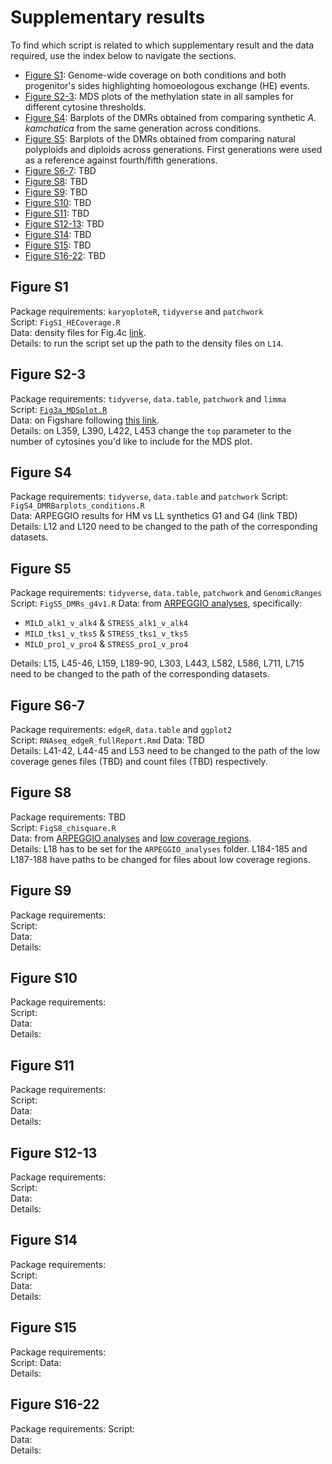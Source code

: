 # Supplementary results

To find which script is related to which supplementary result and the data required, use the index below to navigate the sections.

 - [Figure S1](#figure-s1): Genome-wide coverage on both conditions and both progenitor's sides highlighting homoeologous exchange (HE) events.
 - [Figure S2-3](#figure-s2-3): MDS plots of the methylation state in all samples for different cytosine thresholds.
 - [Figure S4](#figure-s4): Barplots of the DMRs obtained from comparing synthetic *A. kamchatica* from the same generation across conditions. 
 - [Figure S5](#figure-s5): Barplots of the DMRs obtained from comparing natural polyploids and diploids across generations. First generations were used as a reference against fourth/fifth generations.
 - [Figure S6-7](#figure-s6-7): TBD
 - [Figure S8](#figure-s8): TBD
 - [Figure S9](#figure-s9): TBD
 - [Figure S10](#figure-s10): TBD
 - [Figure S11](#figure-s11): TBD
 - [Figure S12-13](#figure-s12-13): TBD
 - [Figure S14](#figure-s14): TBD
 - [Figure S15](#figure-s15): TBD
 - [Figure S16-22](#figure-s16-22): TBD


## Figure S1

Package requirements: `karyoploteR`, `tidyverse` and `patchwork`  
Script: `FigS1_HECoverage.R`  
Data: density files for Fig.4c [link](https://github.com/supermaxiste/EnvironmentalStressPolyploidEvolution/tree/main/downstream_analyses/main_results/data/Fig4c/density_files).  
Details: to run the script set up the path to the density files on `L14`.

## Figure S2-3

Package requirements: `tidyverse`, `data.table`, `patchwork` and `limma`  
Script: [`Fig3a_MDSplot.R`](https://github.com/supermaxiste/EnvironmentalStressPolyploidEvolution/tree/main/downstream_analyses/main_results)  
Data: on Figshare following [this link](https://figshare.com/projects/Data_for_MDS_analyses/134765).    
Details: on L359, L390, L422, L453 change the `top` parameter to the number of cytosines you'd like to include for the MDS plot.

## Figure S4

Package requirements: `tidyverse`, `data.table` and `patchwork`
Script: `FigS4_DMRBarplots_conditions.R`   
Data: ARPEGGIO results for HM vs LL synthetics G1 and G4 (link TBD)  
Details: L12 and L120 need to be changed to the path of the corresponding datasets.

## Figure S5

Package requirements: `tidyverse`, `data.table`, `patchwork` and `GenomicRanges`
Script:  `FigS5_DMRs_g4v1.R`
Data: from [ARPEGGIO analyses](https://github.com/supermaxiste/EnvironmentalStressPolyploidEvolution/tree/main/ARPEGGIO_analyses), specifically:  
  - `MILD_alk1_v_alk4` & `STRESS_alk1_v_alk4`
  - `MILD_tks1_v_tks5` & `STRESS_tks1_v_tks5`
  - `MILD_pro1_v_pro4` & `STRESS_pro1_v_pro4`
  
Details: L15, L45-46, L159, L189-90, L303, L443, L582, L586, L711, L715 need to be changed to the path of the corresponding datasets.

## Figure S6-7

Package requirements: `edgeR`, `data.table` and `ggplot2`  
Script: `RNAseq_edgeR_fullReport.Rmd` 
Data: TBD  
Details: L41-42, L44-45 and L53 need to be changed to the path of the low coverage genes files (TBD) and count files (TBD) respectively.

## Figure S8

Package requirements: TBD  
Script: `FigS8_chisquare.R`  
Data: from [ARPEGGIO analyses](https://github.com/supermaxiste/EnvironmentalStressPolyploidEvolution/tree/main/ARPEGGIO_analyses) and [low coverage regions](https://github.com/supermaxiste/EnvironmentalStressPolyploidEvolution/tree/main/downstream_analyses/main_results/data/Fig4c).  
Details: L18 has to be set for the `ARPEGGIO_analyses` folder. L184-185 and L187-188 have paths to be changed for files about low coverage regions.  

## Figure S9

Package requirements:  
Script:  
Data:   
Details: 

## Figure S10

Package requirements:  
Script:  
Data:   
Details: 

## Figure S11

Package requirements:  
Script:  
Data:   
Details: 

## Figure S12-13

Package requirements:  
Script:  
Data:   
Details: 

## Figure S14

Package requirements:  
Script:  
Data:   
Details: 

## Figure S15

Package requirements:  
Script: 
Data:   
Details: 

## Figure S16-22

Package requirements: 
Script:   
Data:   
Details: 